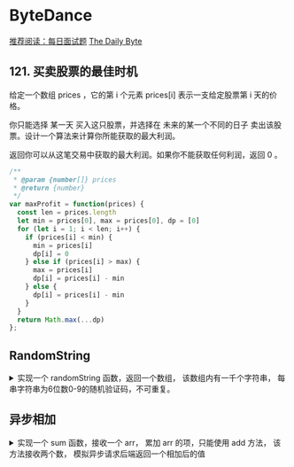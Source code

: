 
# ByteDance

[推荐阅读：每日面试题](https://github.com/Advanced-Frontend/Daily-Interview-Question/issues "每日面试问题")
[The Daily Byte](https://thedailybyte.dev/?ref=kevin)

## 121. 买卖股票的最佳时机

给定一个数组 prices ，它的第 i 个元素 prices[i] 表示一支给定股票第 i 天的价格。

你只能选择 某一天 买入这只股票，并选择在 未来的某一个不同的日子 卖出该股票。设计一个算法来计算你所能获取的最大利润。

返回你可以从这笔交易中获取的最大利润。如果你不能获取任何利润，返回 0 。

```javascript
/**
 * @param {number[]} prices
 * @return {number}
 */
var maxProfit = function(prices) {
  const len = prices.length
  let min = prices[0], max = prices[0], dp = [0]
  for (let i = 1; i < len; i++) {
    if (prices[i] < min) {
      min = prices[i]
      dp[i] = 0
    } else if (prices[i] > max) {
      max = prices[i]
      dp[i] = prices[i] - min
    } else {
      dp[i] = prices[i] - min
    }
  }
  return Math.max(...dp)
};
```

## RandomString

<details>

<summary>
实现一个 randomString 函数，返回一个数组，
该数组内有一千个字符串，
每串字符串为6位数0-9的随机验证码，不可重复。
</summary>


```javascript
const MAX_LENGTH = 1000

function randomString() {
  const resObj = {}
  let count = 0
  while(count < MAX_LENGTH) {
    const str = parseInt(Math.random() * 1000000, 10).toString().padStart(6, '0')
    if (!resObj[str]) {
      resObj[str] = true
      count++
    }
  }
  return Object.keys(resObj)
}
```

</details>

## 异步相加

<details>

<summary>
实现一个 sum 函数，接收一个 arr，
累加 arr 的项，只能使用 add 方法，
该方法接收两个数，
模拟异步请求后端返回一个相加后的值
</summary>

```javascript
function add(a, b) {
  return Promise.resolve(a + b)
}

// 从前往后依次累加
function sum(arr) {
  console.time('sum')
  const res = new Promise(resolve => {
    arr.reduce((p, n) => p.then(val => add(val, n)), Promise.resolve(0)).then(resolve)
  })
  console.timeEnd('sum')
  return res
}

/*
变种：如果后端设置了并发限制，
一次不能请求超过三个，怎么办？
*/

// 设置等待队列，queue。
// 当并发数达到3个时，其余请求进入队列进行保存。
// 每释放一个请求时，自动读取下一个请求。
// 当并发请求数量为0并且等待队列为空时，返回结果

```

</details>
